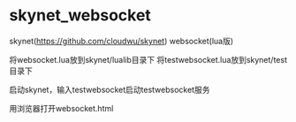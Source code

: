 # skynet_websocket


skynet(https://github.com/cloudwu/skynet)  websocket(lua版)

将websocket.lua放到skynet/lualib目录下
将testwebsocket.lua放到skynet/test目录下

启动skynet，输入testwebsocket启动testwebsocket服务

用浏览器打开websocket.html
